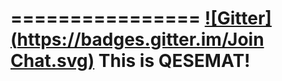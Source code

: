================
[![Gitter](https://badges.gitter.im/Join Chat.svg)](https://gitter.im/redash/QESemat?utm_source=badge&utm_medium=badge&utm_campaign=pr-badge&utm_content=badge)
This is QESEMAT!
================
